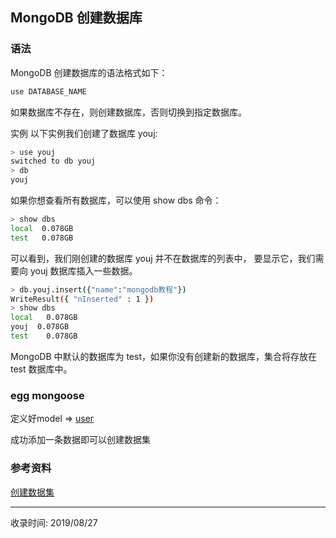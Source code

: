 ## MongoDB 创建数据库

### 语法
MongoDB 创建数据库的语法格式如下：
```bash
use DATABASE_NAME
```

如果数据库不存在，则创建数据库，否则切换到指定数据库。

实例
以下实例我们创建了数据库 youj:
```bash
> use youj
switched to db youj
> db
youj 
```

如果你想查看所有数据库，可以使用 show dbs 命令：
```bash
> show dbs
local  0.078GB
test   0.078GB
```

可以看到，我们刚创建的数据库 youj 并不在数据库的列表中， 要显示它，我们需要向 youj 数据库插入一些数据。
```bash
> db.youj.insert({"name":"mongodb教程"})
WriteResult({ "nInserted" : 1 })
> show dbs
local   0.078GB
youj  0.078GB
test    0.078GB
```

MongoDB 中默认的数据库为 test，如果你没有创建新的数据库，集合将存放在 test 数据库中。

### egg mongoose
定义好model => [user](https://github.com/ghostxbh/egg-mongodb-demo/blob/master/app/model/user.js)

成功添加一条数据即可以创建数据集

### 参考资料
[创建数据集](https://www.w3cschool.cn/mongodb/mongodb-create-database.html)


---
收录时间: 2019/08/27

<Vssue :title="$title" />
